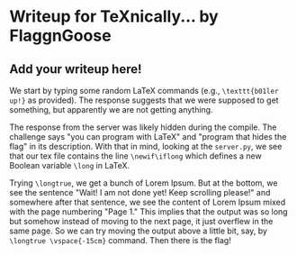 # Writeup for TeXnically... by FlaggnGoose

## Add your writeup here!

We start by typing some random LaTeX commands (e.g., `\texttt{b01ler up!}` as provided). The response suggests that we were supposed to get something, but apparently we are not getting anything. 

The response from the server was likely hidden during the compile. The challenge says "you can program with LaTeX" and "program that hides the flag" in its description. With that in mind, looking at the `server.py`, we see that our tex file contains the line `\newif\iflong` which defines a new Boolean variable `\long` in LaTeX.

Trying `\longtrue`, we get a bunch of Lorem Ipsum. But at the bottom, we see the sentence "Wait! I am not done yet! Keep scrolling please!" and somewhere after that sentence, we see the content of Lorem Ipsum mixed with the page numbering "Page 1." This implies that the output was so long but somehow instead of moving to the next page, it just overflew in the same page. So we can try moving the output above a little bit, say, by `\longtrue \vspace{-15cm}` command. Then there is the flag!